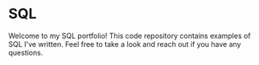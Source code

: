 # SQL
Welcome to my SQL portfolio! This code repository contains examples of SQL I've written. 
Feel free to take a look and reach out if you have any questions.

